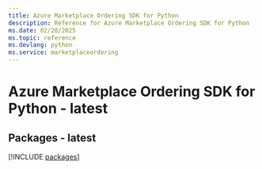 ```yaml
---
title: Azure Marketplace Ordering SDK for Python
description: Reference for Azure Marketplace Ordering SDK for Python
ms.date: 02/20/2025
ms.topic: reference
ms.devlang: python
ms.service: marketplaceordering
---
```

# Azure Marketplace Ordering SDK for Python - latest
## Packages - latest
[!INCLUDE [packages](marketplace-ordering-index.md)]